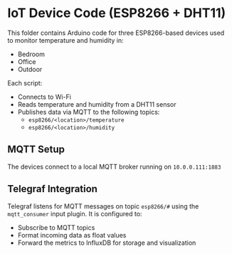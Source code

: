 # IoT Device Code (ESP8266 + DHT11)

This folder contains Arduino code for three ESP8266-based devices used to monitor temperature and humidity in:
- Bedroom
- Office
- Outdoor

Each script:
- Connects to Wi-Fi
- Reads temperature and humidity from a DHT11 sensor
- Publishes data via MQTT to the following topics:
  - `esp8266/<location>/temperature`
  - `esp8266/<location>/humidity`

## MQTT Setup
The devices connect to a local MQTT broker running on `10.0.0.111:1883`

## Telegraf Integration
Telegraf listens for MQTT messages on topic `esp8266/#` using the `mqtt_consumer` input plugin. It is configured to:
- Subscribe to MQTT topics
- Format incoming data as float values
- Forward the metrics to InfluxDB for storage and visualization



